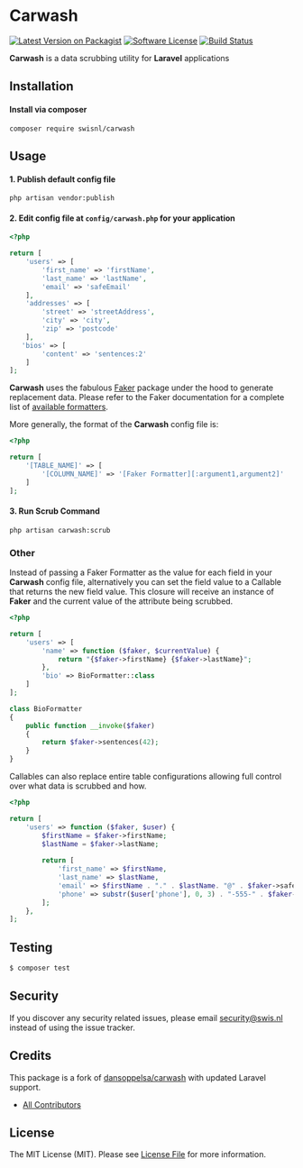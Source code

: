 # Carwash

[![Latest Version on Packagist](https://img.shields.io/packagist/v/swisnl/carwash.svg?style=flat-square)](https://packagist.org/packages/swisnl/carwash)
[![Software License](https://img.shields.io/badge/license-MIT-brightgreen.svg?style=flat-square)](LICENSE.md)
[![Build Status](https://img.shields.io/github/actions/workflow/status/swisnl/carwash/tests.yml?label=tests&branch=master&style=flat-square)](https://github.com/swisnl/carwash/actions/workflows/tests.yml)

**Carwash** is a data scrubbing utility for **Laravel** applications

## Installation

#### Install via composer
```
composer require swisnl/carwash
```

## Usage
#### 1. Publish default config file
```
php artisan vendor:publish
```

#### 2. Edit config file at `config/carwash.php` for your application

```php
<?php

return [
    'users' => [
        'first_name' => 'firstName',
        'last_name' => 'lastName',
        'email' => 'safeEmail'
    ],
    'addresses' => [
        'street' => 'streetAddress',
        'city' => 'city',
        'zip' => 'postcode'
    ],
   'bios' => [
        'content' => 'sentences:2'   
    ]
];
``` 
**Carwash** uses the fabulous [Faker](https://fakerphp.github.io/) package under the hood to generate replacement data. Please refer to the Faker documentation for a complete list of [available formatters](https://fakerphp.github.io/formatters/).

More generally, the format of the **Carwash** config file is:
```php
<?php

return [
    '[TABLE_NAME]' => [
        '[COLUMN_NAME]' => '[Faker Formatter][:argument1,argument2]'
    ]
];
``` 

#### 3. Run Scrub Command

```
php artisan carwash:scrub
```

### Other
Instead of passing a Faker Formatter as the value for each field in your **Carwash** config file, alternatively
you can set the field value to a Callable that returns the new field value. This closure will receive an instance of
**Faker** and the current value of the attribute being scrubbed.

```php
<?php

return [
    'users' => [
        'name' => function ($faker, $currentValue) {
            return "{$faker->firstName} {$faker->lastName}";
        },
        'bio' => BioFormatter::class
    ]
];

class BioFormatter
{
    public function __invoke($faker)
    {
        return $faker->sentences(42);
    }
}
```

Callables can also replace entire table configurations allowing full control over what data is scrubbed and how.

```php
<?php

return [
    'users' => function ($faker, $user) {
        $firstName = $faker->firstName;
        $lastName = $faker->lastName;
    
        return [
            'first_name' => $firstName,
            'last_name' => $lastName,
            'email' => $firstName . "." . $lastName. "@" . $faker->safeEmailDomain,
            'phone' => substr($user['phone'], 0, 3) . "-555-" . $faker->randomNumber(4)
        ];
    },
];
```

## Testing

``` bash
$ composer test
```

## Security

If you discover any security related issues, please email security@swis.nl instead of using the issue tracker.

## Credits

This package is a fork of [dansoppelsa/carwash](https://github.com/dansoppelsa/carwash) with updated Laravel support.

- [All Contributors](../../contributors)

## License

The MIT License (MIT). Please see [License File](LICENSE.md) for more information.
